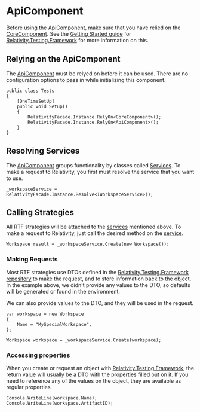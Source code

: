 # ApiComponent

Before using the [ApiComponent](/api/Relativity.Testing.Framework.Api.ApiComponent.html), make sure that you have relied on the [CoreComponent](https://probable-happiness-2926a3e8.pages.github.io/api/Relativity.Testing.Framework.CoreComponent.html).
See the [Getting Started guide](https://github.com/relativityone/relativity.testing.framework/wiki/Getting-Started) for [Relativity.Testing.Framework](https://probable-happiness-2926a3e8.pages.github.io/) for more information on this.

## Relying on the ApiComponent

The [ApiComponent](/api/Relativity.Testing.Framework.Api.ApiComponent.html) must be relyed on before it can be used.
There are no configuration options to pass in while initializing this component.

```
public class Tests
{
    [OneTimeSetUp]
    public void Setup()
    {
        RelativityFacade.Instance.RelyOn<CoreComponent>();
        RelativityFacade.Instance.RelyOn<ApiComponent>();
    }
}
```

## Resolving Services

The [ApiComponent](/api/Relativity.Testing.Framework.Api.ApiComponent.html) groups functionality by classes called [Services](/api/Relativity.Testing.Framework.Api.Services.html).
To make a request to Relativity, you first must resolve the service that you want to use.

```
_workspaceService = RelativityFacade.Instance.Resolve<IWorkspaceService>();
```

## Calling Strategies

All RTF strategies will be attached to the [services](/api/Relativity.Testing.Framework.Api.Services.html) mentioned above.
To make a request to Relativity, just call the desired method on the [service](/api/Relativity.Testing.Framework.Api.Services.html).

```
Workspace result = _workspaceService.Create(new Workspace());
```

### Making Requests

Most RTF strategies use DTOs defined in the [Relativity.Testing.Framework repository](https://github.com/relativitydev/relativity.testing.framework) to make the request, and to store information back to the object.
In the example above, we didn't provide any values to the DTO, so defaults will be generated or found in the environment.

We can also provide values to the DTO, and they will be used in the request.

```
var workspace = new Workspace
{
    Name = "MySpecialWorkspace",
};

Workspace workspace = _workspaceService.Create(workspace);
```

### Accessing properties

When you create or request an object with [Relativity.Testing.Framework](https://probable-happiness-2926a3e8.pages.github.io/), the return value will usually be a DTO with the properties filled out on it.
If you need to reference any of the values on the object, they are available as regular properties.

```
Console.WriteLine(workspace.Name);
Console.WriteLine(workspace.ArtifactID);
```